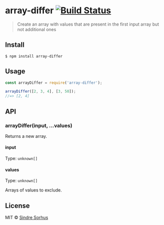 # array-differ [![Build Status](https://travis-ci.org/sindresorhus/array-differ.svg?branch=master)](https://travis-ci.org/sindresorhus/array-differ)

> Create an array with values that are present in the first input array but not additional ones

## Install

```
$ npm install array-differ
```

## Usage

```js
const arrayDiffer = require('array-differ');

arrayDiffer([2, 3, 4], [3, 50]);
//=> [2, 4]
```

## API

### arrayDiffer(input, ...values)

Returns a new array.

#### input

Type: `unknown[]`

#### values

Type: `unknown[]`

Arrays of values to exclude.

## License

MIT © [Sindre Sorhus](https://sindresorhus.com)
